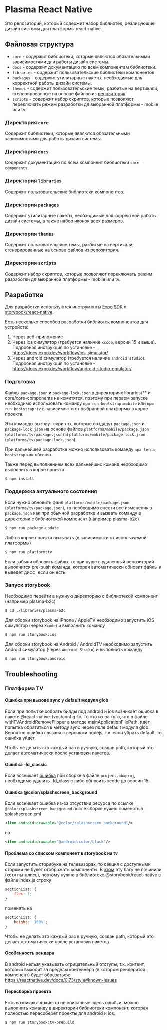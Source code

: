 # Plasma React Native

Это репозиторий, который содержит набор библиотек, реализующие дизайн системы для платформы react-native.

## Файловая структура

-   `core` - содержит библиотеки, которые являются обязательными зависимостями для работы дизайн системы.
-   `docs` - содержит документацию по всем компонентам библиотеки.
-   `libraries` - содержит пользовательские библиотеки компонентов.
-   `packages` - содержит утилитарные пакеты, необходимые для корректной работы дизайн системы.
-   `themes` - содержит пользовательские темы, разбитые на вертикали, сгенерированные на основе файлов из [репозитория](https://github.com/salute-developers/theme-converter).
-   `scripts` - содержит набор скриптов, которые позволяют переключать режим разработки дл выбранной платформы - mobile или tv.

### Директория `core`

Содержит библиотеки, которые являются обязательными зависимостями для работы дизайн системы.

### Директория `docs`

Содержит документацию по всем компонент библиотеки `core-components`.

### Директория `libraries`

Содержит пользовательские библиотеки компонентов.

### Директория `packages`

Содержит утилитарные пакеты, необходимые для корректной работы дизайн системы, а также набор иконок всех размеров.

### Директория `themes`

Содержит пользовательские темы, разбитые на вертикали, сгенерированные на основе файлов из [репозитория](https://github.com/salute-developers/theme-converter).

### Директория `scripts`

Содержит набор скриптов, которые позволяют переключать режим разработки дл выбранной платформы - mobile или tv.

## Разработка

Для разработки используются инструменты [Expo SDK](https://docs.expo.dev/workflow/upgrading-expo-sdk-walkthrough/) и [storybook/react-native](https://github.com/storybookjs/react-native).

Есть несколько способов разработки библиотек компонентов для устройств:

1. Через веб-приложение
2. Через ios симулятор (требуется наличие `xcode`, версии 15 и выше). Подробная инструкция по установке - https://docs.expo.dev/workflow/ios-simulator/
3. Через android симулятор (требуется наличие `android studio`). Подробная инструкция по установке - https://docs.expo.dev/workflow/android-studio-emulator/

### Подготовка

Файлы `package.json` и `package-lock.json` в директориях libraries/\*\* и core/core-components не комитятся, поэтому при первом запуске необходимо использовать команду `npm run bootstrap:mobile` или `npm run bootstrap:tv` в зависимости от выбранной платформы в корне проекта.

Эти команды вызовут скрипты, которые создадут `package.json` и `package-lock.json` на основе файлов `platforms/mobile/package.json` (`platforms/tv/package.json`) и `platforms/mobile/package-lock.json` (`platforms/tv/package-lock.json`).

При дальнейшей разработке можно использовать команду `npx lerna bootstrap` как обычно.

Также перед выполнением всех дальнейших команд необходимо выполнить в корне проекта.

```bash
$ npm install
```

### Поддержка актуального состояния

Если нужно обновить файл `platforms/mobile/package.json` (`platforms/tv/package.json`), то необходимо внести все изменения в `package.json` как при обычной разработке и вызвать команду в директории с библиотекой компонент (например plasma-b2c)

```bash
$ npm run package-update
```

Либо в корне проекта вызывать (в зависимости от используемой платформы)

```bash
$ npm run platform:tv
```

Если забыли обновить файлы, то при пуше в удаленный репозиторий выполнится pre-push команда, которая автоматически обновит файлы и выведет дифф, если он есть.

### Запуск storybook

Необходимо перейти в нужную директорию с библиотекой компонент (например plasma-b2c)

```bash
$ cd ./libraries/plasma-b2c
```

Для сборки storybook на iPhone / AppleTV необходимо запустить iOS симулятор (через `Xcode`) и выполнить команду

```bash
$ npm run storybook:ios
```

Для сборки storybook на Android / AndroidTV необходимо запустить Android симулятор (через `Android Studio`) и выполнить команду

```bash
$ npm run storybook:android
```

## Troubleshooting

### Платформа TV

#### Ошибка при вызове sync у default модуля glob

Если при попытке собрать билды под android и ios возникает ошибка в пакете @react-native-tvos/config-tv. То это из-за того, что в файле withTVAndroidRemoveFlipper в методе mainApplicationFilePath, идёт попытка обратиться к методу sync через поле default модуля glob. Вероятно ошибка связана с версиями nodejs, т.к. если убрать default, то ошибка уйдёт.

Чтобы не делать это каждый раз в ручную, создан path, который это делает автоматически после установки пакетов.

#### Ошибка -ld_classic

Если возникает [ошибка](https://github.com/godotengine/godot/issues/83111) при сборке в файле `project.pbxproj`, необходимо удалить -ld_classic либо обновить xcode до версии 15.

#### Ошибка @color/splashscreen_background

Если возникает ошибка из-за отсуствии ресурса по ссылке `@color/splashscreen_background` после сборке нужно поменять в splashscreen.xml

```xml
<item android:drawable="@color/splashscreen_background"/>
```

на

```xml
<item android:drawable="@android:color/black"/>
```

#### Проблема со списком компонент в storybook на tv

Если запустить сторибуке на телевизорах, то секция с доступными сторями не будет отображать компоненты. В [этом](https://github.com/storybookjs/react-native/issues/568) эту багу не починили (хотя пытались), поэтому нужно в библиотеке @storybook/react-native в файле index.js строку

```js
sectionList: {
    flex: 1;
}
```

поменять на

```js
sectionList: {
    height: '100%';
}
```

Чтобы не делать это каждый раз в ручную, создан path, который это делает автоматически после установки пакетов.

#### Особенность рендера

В android нельзя указывать отрицательный отступы, т.к. контент, который выходит за пределы контейнера (в котором рендерится компонент) будет обрезаться: https://reactnative.dev/docs/0.73/style#known-issues

#### Пересборка проекта

Есть возникают какие-то не описанные здесь ошибки, можно выполнить команду в директории библиотеки компонент, которая полностью пересоберёт проекты для android и ios.

```bash
$ npm run storybook:tv-prebuild
```
